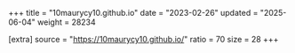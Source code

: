 +++
title = "10maurycy10.github.io"
date = "2023-02-26"
updated = "2025-06-04"
weight = 28234

[extra]
source = "https://10maurycy10.github.io/"
ratio = 70
size = 28
+++
